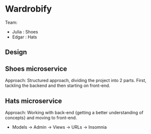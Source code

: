 # Wardrobify

Team:

- Julia : Shoes
- Edgar : Hats

## Design

## Shoes microservice

Approach: Structured approach, dividing the project into 2 parts. First, tackling the backend and then starting on front-end.

## Hats microservice

Approach: Working with back-end {getting a better understanding of concepts} and moving to front-end.

- Models -> Admin -> Views -> URLs -> Insomnia
